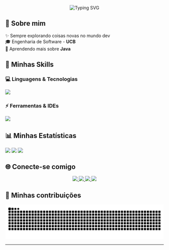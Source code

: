<!-- Banner animado -->
<p align="center">
  <img src="https://readme-typing-svg.herokuapp.com?font=Fira+Code&size=35&duration=4000&pause=2000&color=8A2BE2&center=true&vCenter=true&width=1000&height=70&lines=Eai!+Bem-vindo+ao+meu+GitHub!;Dev+em+constante+evolução+💻;Bora+codar+🚀" alt="Typing SVG" />
</p>

## 👾 Sobre mim

✨ Sempre explorando coisas novas no mundo dev  
🎓 Engenharia de Software - **UCB**  
🌱 Aprendendo mais sobre **Java**   

## 🚀 Minhas Skills

### 💻 Linguagens & Tecnologias

<div>
  <img src="https://skillicons.dev/icons?i=c,cs,python,java,js,html,css,mysql&theme=dark" />
</div>

### ⚡ Ferramentas & IDEs

<div>
  <img src="https://skillicons.dev/icons?i=git,github,vscode,eclipse,idea,unity,trello&theme=dark" />
</div>

## 📊 Minhas Estatísticas

<p>
  <img src="https://github-readme-stats.vercel.app/api?username=eduuardo1st&show_icons=true&theme=radical&title_color=8A2BE2&icon_color=8A2BE2&hide_border=true" height="150" />
  <img src="https://github-readme-streak-stats.herokuapp.com/?user=eduuardo1st&theme=radical&hide_border=true&ring=8A2BE2&currStreakLabel=8A2BE2" height="150" />
  <img src="https://github-readme-stats.vercel.app/api/top-langs?username=eduuardo1st&layout=compact&langs_count=6&theme=radical&title_color=8A2BE2&hide_border=true" height="150" />
</p>

## 🌐 Conecte-se comigo

<p align="center">
  <a href="https://www.instagram.com/eduuardo1st" target="_blank">
    <img src="https://skillicons.dev/icons?i=instagram&theme=dark" width="48"/>
  </a>
  <a href="https://www.linkedin.com/in/eduardo-gon%C3%A7alves-de-mesquita-3ab8bb325" target="_blank">
    <img src="https://skillicons.dev/icons?i=linkedin&theme=dark" width="48"/>
  </a>
  <a href="mailto:eduardouc388@gmail.com" target="_blank">
    <img src="https://skillicons.dev/icons?i=gmail&theme=dark" width="48"/>
  </a>
  <a href="https://discordapp.com/users/897296310867230770" target="_blank">
    <img src="https://skillicons.dev/icons?i=discord&theme=dark" width="48"/>
  </a>
</p>

## 🐍 Minhas contribuições

<p align="center">
  <img src="https://raw.githubusercontent.com/eduuardo1st/eduuardo1st/output/github-contribution-grid-snake-dark.svg" alt="snake gif" />
</p>

---

